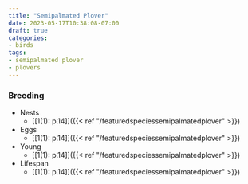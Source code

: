 ```yaml
---
title: "Semipalmated Plover"
date: 2023-05-17T10:38:08-07:00
draft: true
categories:
- birds
tags:
- semipalmated plover
- plovers
---
```


### Breeding
* Nests
    * [[1(1): p.14]]({{< ref "/featuredspeciessemipalmatedplover" >}})
* Eggs
    * [[1(1): p.14]]({{< ref "/featuredspeciessemipalmatedplover" >}})
* Young
    * [[1(1): p.14]]({{< ref "/featuredspeciessemipalmatedplover" >}})
* Lifespan
    * [[1(1): p.14]]({{< ref "/featuredspeciessemipalmatedplover" >}})